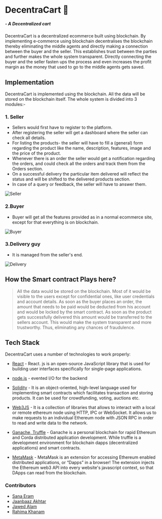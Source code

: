 # DecentraCart 	:shopping_cart:
##### _- A Decentralized cart_


DecentraCart is a decentralized ecommerce built using blockchain. By implementing e-commerce using blockchain decentralises the blockchain thereby eliminating the middle agents and directly making a connection between the buyer and the seller. This establishes trust between the parties and further makes the whole system transparent. Directly connecting the buyer and the seller fasten ups the process and even increases the profit margin as the money that used to go to the middle agents gets saved.

## Implementation

DecentraCart is implemented using the blockchain. All the data will be stored on the blockchain itself. The whole system is divided into 3 modules:-
### 1. Seller
- Sellers would first have to register to the platform.
- After registering the seller will get a dashboard where the seller can check all details.
- For listing the products- the seller will have to fill  a (general) form regarding the product like the name, description, features, image and the price of the product.
- Whenever there is an order the seller would get a notification regarding the orders, and could check all the orders and track them from the Orders section.
- On a successful delivery the particular item delivered will reflect the status and will be shifted to the delivered products section.
- In case of a query or feedback, the seller will have to answer them.

![Seller](https://user-images.githubusercontent.com/76172860/132112173-185ba01f-27ff-43be-a2e2-f5ef1ab2a67b.jpg)


### 2.Buyer
- Buyer will get all the features provided as in a normal ecommerce site, except for that everything is on blockchain.

![Buyer](https://user-images.githubusercontent.com/76172860/132112174-7042c931-38e9-4638-adca-b5ce5dc45843.jpg)

### 3.Delivery guy
- It is managed from the seller's end.

![Delivery](https://user-images.githubusercontent.com/76172860/132112176-88b590c3-ac14-4e2c-b82a-34c7e3caf799.jpg)
 

## How the Smart contract Plays here?
> All the data would be stored on the blockchain. Most of it would be visible to the users except for confidential ones, like user credentials and account details. As soon as the buyer places an order, the amount that needs to be paid would be deducted from his account and would be locked by the smart contract. As soon as the product gets successfully delivered this amount would be transferred to the sellers account. This would make the system transparent and more trustworthy. Thus, eliminating any chances of fraudulence.


## Tech Stack

DecentraCart uses a number of technologies to work properly:

- [React](https://reactjs.org/) - React. js is an open-source JavaScript library that is used for building user interfaces specifically for single-page applications. 
- [node.js](https://nodejs.org/en/) - evented I/O for the backend
- [Solidity](https://soliditylang.org/) - It is an object-oriented, high-level language used for implementing smart contracts which facilitates transaction and storing products. It can be used for crowdfunding, voting, auctions etc.
- [Web3JS](https://web3js.readthedocs.io/en/v1.5.2/#) - It is a collection of libraries that allows to interact with a local or remote ethereum node using HTTP, IPC or WebSocket. It allows us to make requests to an individual Ethereum node with JSON RPC in order to read and write data to the network. 

- [Ganache, Truffle](https://www.trufflesuite.com/ganache) - Ganache is a personal blockchain for rapid Ethereum and Corda distributed application development. While truffle is a development environment for blockchain dapps (decentralized applications) and smart contracts.


- [MetaMask](https://metamask.io/) - MetaMask is an extension for accessing Ethereum enabled distributed applications, or “Dapps” in a browser! The extension injects the Ethereum web3 API into every website's javascript context, so that DApps can read from the blockchain.


### Contributors

- [Sana Eram](https://github.com/sanaeram5)
- [Jaanbaaz Akhtar](https://github.com/JaanbaazAkhtar)
- [Jawed Alam](https://github.com/zjaweds)
- [Rahima Khanam](https://github.com/RahimaKhanam)

